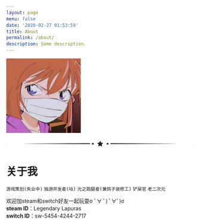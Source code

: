 ```yaml
---
layout: page
menu: false
date: '2020-02-27 01:53:59'
title: About
permalink: /about/
description: Some description.
---
```


<img class="img-rounded" src="/assets/img/uploads/profile.jpg" width="200">

![](/assets/img/line.png)

# 关于我

``游戏策划(失业中)`` ``独游开发者(咕)`` ``光之跑腿者(兼鸽子装修工)`` ``铲屎官`` ``老二次元`` 

欢迎加steam和switch好友一起玩耍σ ﾟ∀ ﾟ) ﾟ∀ﾟ)σ <br>
**steam ID**：Legendary Lapuras<br>
**switch ID**：sw-5454-4244-2717


